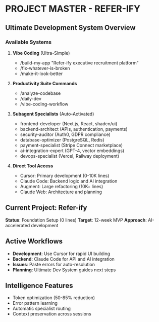 # PROJECT MASTER - REFER-IFY

## Ultimate Development System Overview

### Available Systems
1. **Vibe Coding** (Ultra-Simple)
   - /build-my-app "Refer-ify executive recruitment platform"
   - /fix-whatever-is-broken
   - /make-it-look-better

2. **Productivity Suite Commands**
   - /analyze-codebase
   - /daily-dev
   - /vibe-coding-workflow

3. **Subagent Specialists** (Auto-Activated)
   - frontend-developer (Next.js, React, shadcn/ui)
   - backend-architect (APIs, authentication, payments)
   - security-auditor (Auth0, GDPR compliance)
   - database-optimizer (PostgreSQL, Redis)
   - payment-specialist (Stripe Connect marketplace)
   - ai-integration-expert (GPT-4, vector embeddings)
   - devops-specialist (Vercel, Railway deployment)

4. **Direct Tool Access**
   - Cursor: Primary development (0-10K lines)
   - Claude Code: Backend logic and AI integration
   - Augment: Large refactoring (10K+ lines)
   - Claude Web: Architecture and planning

## Current Project: Refer-ify
**Status**: Foundation Setup (0 lines)
**Target**: 12-week MVP
**Approach**: AI-accelerated development

## Active Workflows
- **Development**: Use Cursor for rapid UI building
- **Backend**: Claude Code for API and AI integration
- **Issues**: Paste errors for auto-resolution
- **Planning**: Ultimate Dev System guides next steps

## Intelligence Features
- Token optimization (50-85% reduction)
- Error pattern learning
- Automatic specialist routing
- Context preservation across sessions